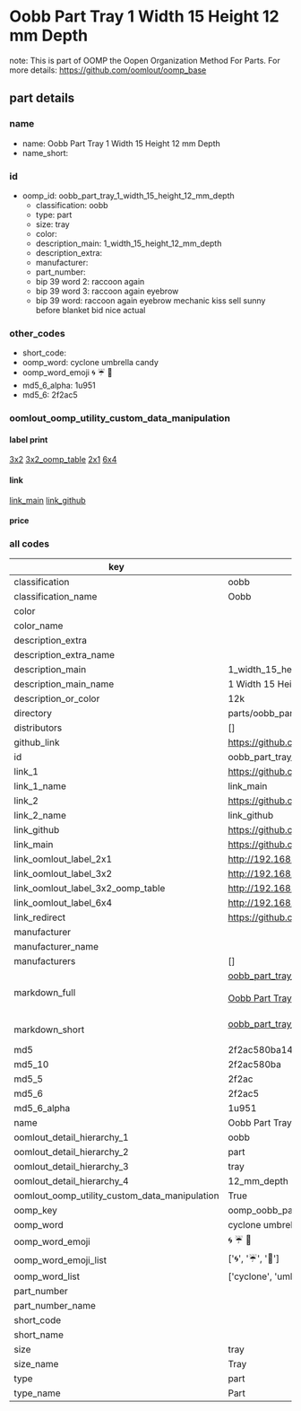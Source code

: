 # Oobb Part Tray 1 Width 15 Height 12 mm Depth  

note: This is part of OOMP the Oopen Organization Method For Parts. For more details: https://github.com/oomlout/oomp_base

##  part details
  







### name
* name: Oobb Part Tray 1 Width 15 Height 12 mm Depth
* name_short: 
### id
* oomp_id: oobb_part_tray_1_width_15_height_12_mm_depth
  * classification: oobb
  * type: part
  * size: tray
  * color: 
  * description_main: 1_width_15_height_12_mm_depth
  * description_extra: 
  * manufacturer: 
  * part_number: 
  * bip 39 word 2: raccoon again
  * bip 39 word 3: raccoon again eyebrow
  * bip 39 word: raccoon again eyebrow mechanic kiss sell sunny before blanket bid nice actual

### other_codes
* short_code: 
* oomp_word: cyclone umbrella candy
* oomp_word_emoji :cyclone: :umbrella: :candy:
* md5_6_alpha: 1u951
* md5_6: 2f2ac5






### oomlout_oomp_utility_custom_data_manipulation
#### label print
[3x2](http://192.168.1.245:1112/?label=oomp%201u951)
[3x2_oomp_table](http://192.168.1.108:1112/?label=oomp%201u951)
[2x1](http://192.168.1.242:1112/?label=oomp%201u951)
[6x4](http://192.168.1.55:1112/?label=oomp%201u951)    

#### link

[link_main](https://github.com/oomlout/oomlout_oomp_version_1_messy/tree/main/parts/oobb_part_tray_1_width_15_height_12_mm_depth) [link_github](https://github.com/oomlout/oomlout_oomp_version_1_messy/tree/main/parts/oobb_part_tray_1_width_15_height_12_mm_depth)                             

#### price







### all codes 
| key | value |  
| --- | --- |  
| classification | oobb |  
| classification_name | Oobb |  
| color |  |  
| color_name |  |  
| description_extra |  |  
| description_extra_name |  |  
| description_main | 1_width_15_height_12_mm_depth |  
| description_main_name | 1 Width 15 Height 12 mm Depth |  
| description_or_color | 12k |  
| directory | parts/oobb_part_tray_1_width_15_height_12_mm_depth |  
| distributors | [] |  
| github_link | https://github.com/oomlout/oomlout_oomp_part_src/tree/main/parts/oobb_part_tray_1_width_15_height_12_mm_depth |  
| id | oobb_part_tray_1_width_15_height_12_mm_depth |  
| link_1 | https://github.com/oomlout/oomlout_oomp_version_1_messy/tree/main/parts/oobb_part_tray_1_width_15_height_12_mm_depth |  
| link_1_name | link_main |  
| link_2 | https://github.com/oomlout/oomlout_oomp_version_1_messy/tree/main/parts/oobb_part_tray_1_width_15_height_12_mm_depth |  
| link_2_name | link_github |  
| link_github | https://github.com/oomlout/oomlout_oomp_version_1_messy/tree/main/parts/oobb_part_tray_1_width_15_height_12_mm_depth |  
| link_main | https://github.com/oomlout/oomlout_oomp_version_1_messy/tree/main/parts/oobb_part_tray_1_width_15_height_12_mm_depth |  
| link_oomlout_label_2x1 | http://192.168.1.242:1112/?label=oomp%201u951 |  
| link_oomlout_label_3x2 | http://192.168.1.245:1112/?label=oomp%201u951 |  
| link_oomlout_label_3x2_oomp_table | http://192.168.1.108:1112/?label=oomp%201u951 |  
| link_oomlout_label_6x4 | http://192.168.1.55:1112/?label=oomp%201u951 |  
| link_redirect | https://github.com/oomlout/oomlout_oomp_version_1_messy/tree/main/parts/oobb_part_tray_1_width_15_height_12_mm_depth |  
| manufacturer |  |  
| manufacturer_name |  |  
| manufacturers | [] |  
| markdown_full | [oobb_part_tray_1_width_15_height_12_mm_depth](none)<br>[](none)<br>[Oobb Part Tray 1 Width 15 Height 12 Mm Depth](none)<br><br> |  
| markdown_short | [oobb_part_tray_1_width_15_height_12_mm_depth](none)<br><br> |  
| md5 | 2f2ac580ba143b2f0dbd68a2a2812d82 |  
| md5_10 | 2f2ac580ba |  
| md5_5 | 2f2ac |  
| md5_6 | 2f2ac5 |  
| md5_6_alpha | 1u951 |  
| name | Oobb Part Tray 1 Width 15 Height 12 mm Depth |  
| oomlout_detail_hierarchy_1 | oobb |  
| oomlout_detail_hierarchy_2 | part |  
| oomlout_detail_hierarchy_3 | tray |  
| oomlout_detail_hierarchy_4 | 12_mm_depth |  
| oomlout_oomp_utility_custom_data_manipulation | True |  
| oomp_key | oomp_oobb_part_tray_1_width_15_height_12_mm_depth |  
| oomp_word | cyclone umbrella candy |  
| oomp_word_emoji | :cyclone: :umbrella: :candy: |  
| oomp_word_emoji_list | [':cyclone:', ':umbrella:', ':candy:'] |  
| oomp_word_list | ['cyclone', 'umbrella', 'candy'] |  
| part_number |  |  
| part_number_name |  |  
| short_code |  |  
| short_name |  |  
| size | tray |  
| size_name | Tray |  
| type | part |  
| type_name | Part |  
